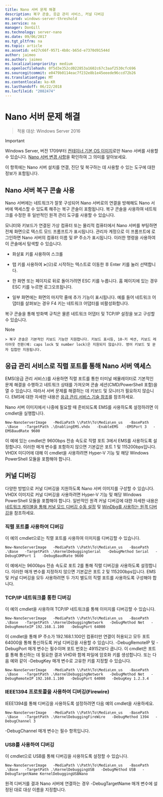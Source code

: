 ```yaml
---
title: Nano 서버 문제 해결
description: 복구 콘솔, 응급 관리 서비스, 커널 디버깅
ms.prod: windows-server-threshold
ms.service: na
manager: DonGill
ms.technology: server-nano
ms.date: 09/06/2017
ms.tgt_pltfrm: na
ms.topic: article
ms.assetid: e427c66f-9571-4b8c-b65d-e7370d91544d
author: jaimeo
ms.author: jaimeo
ms.localizationpriority: medium
ms.openlocfilehash: 0f5d3e352cd022853a1602c67c3aaf2530cfc696
ms.sourcegitcommit: e0479b0114eac7f232e8b1e45eeede96ccd72b26
ms.translationtype: MT
ms.contentlocale: ko-KR
ms.lasthandoff: 06/22/2018
ms.locfileid: "2082474"
---
```

# <a name="troubleshooting-nano-server"></a>Nano 서버 문제 해결

>적용 대상: Windows Server 2016

> [!IMPORTANT]
> Windows Server, 버전 1709부터 [컨테이너 기본 OS 이미지](/virtualization/windowscontainers/quick-start/using-insider-container-images#install-base-container-image)로만 Nano 서버를 사용할 수 있습니다. [Nano 서버 변경 사항](nano-in-semi-annual-channel.md)을 확인하여 그 의미를 알아보세요. 

이 항목에는 Nano 서버 설치를 연결, 진단 및 복구하는 데 사용할 수 있는 도구에 대한 정보가 포함됩니다.  
  
## <a name="using-the-nano-server-recovery-console"></a>Nano 서버 복구 콘솔 사용 
 
Nano 서버에는 네트워크가 잘못 구성되어 Nano 서버로의 연결을 방해해도 Nano 서버에 액세스할 수 있도록 해주는 복구 콘솔이 포함됩니다. 복구 콘솔을 사용하여 네트워크를 수정한 후 일반적인 원격 관리 도구를 사용할 수 있습니다.  
  
모니터와 키보드가 연결된 가상 컴퓨터 또는 물리적 컴퓨터에서 Nano 서버를 부팅하면 전체 화면으로 텍스트 모드 프롬프트가 표시됩니다. 관리자 계정으로 이 프롬프트에 로그인하면 Nano 서버의 컴퓨터 이름 및 IP 주소가 표시됩니다. 이러한 명령을 사용하여 이 콘솔에서 탐색할 수 있습니다.  
  
-   화살표 키를 사용하여 스크롤  
  
-   탭 키를 사용하여 **>**(으)로 시작하는 텍스트로 이동한 후 Enter 키를 눌러 선택합니다.  
  
-   한 화면 또는 페이지로 뒤로 돌아가려면 ESC 키를 누릅니다. 홈 페이지에 있는 경우 ESC 키를 누르면 로그오프됩니다.  
  
-   일부 화면에는 화면의 마지막 줄에 추가 기능이 표시됩니다. 예를 들어 네트워크 어댑터를 살펴보는 경우 F4 키는 네트워크 어댑터를 비활성화합니다.  
  
복구 콘솔을 통해 방화벽 규칙은 물론 네트워크 어댑터 및 TCP/IP 설정을 보고 구성할 수 있습니다.
> [!NOTE]  
    > 복구 콘솔은 기본적인 키보드 기능만 지원합니다. 키보드 표시등, 10-키 섹션, 키보드 레이아웃 전환(예: caps lock 및 number lock)은 지원되지 않습니다. 영어 키보드 및 문자 집합만 지원됩니다.

## <a name="accessing-nano-server-over-a-serial-port-with-emergency-management-services"></a>응급 관리 서비스로 직렬 포트를 통해 Nano 서버 액세스  
EMS(응급 관리 서비스)를 사용하면 직렬 포트를 통한 터미널 에뮬레이터로 기본적인 문제 해결을 수행하고 네트워크 상태를 가져오며 콘솔 세션(CMD/PowerShell 포함)을 열 수 있습니다. 따라서 서버 문제를 해결하는 데 키보드 및 모니터가 필요하지 않습니다. EMS에 대한 자세한 내용은 [응급 관리 서비스 기술 참조](https://technet.microsoft.com/library/cc784411(v=ws.10).aspx)를 참조하세요.

Nano 서버 이미지에서 나중에 필요할 때 준비되도록 EMS를 사용하도록 설정하려면 이 cmdlet을 실행합니다.  
  
`New-NanoServerImage   -MediaPath \\Path\To\Media\en_us   -BasePath .\Base   -TargetPath .\EnablingEMS.vhdx   -EnableEMS   -EMSPort 3   -EMSBaudRate 9600`  
  
이 예에 있는 cmdlet은 9600bps 전송 속도로 직렬 포트 3에서 EMS를 사용하도록 설정합니다. 이러한 매개 변수를 포함하지 않으면 기본값은 포트 1 및 115200bps입니다. VHDX 미디어에 대해 이 cmdlet을 사용하려면 Hyper-V 기능 및 해당 Windows PowerShell 모듈을 포함해야 합니다.

## <a name="kernel-debugging"></a>커널 디버깅  
다양한 방법으로 커널 디버깅을 지원하도록 Nano 서버 이미지를 구성할 수 있습니다. VHDX 이미지로 커널 디버깅을 사용하려면 Hyper-V 기능 및 해당 Windows PowerShell 모듈을 포함해야 합니다. 일반적인 원격 커널 디버깅에 대한 자세한 내용은 [네트워크 케이블을 통해 커널 모드 디버깅 수동 설정](https://msdn.microsoft.com/library/windows/hardware/hh439346%28v=vs.85%29.aspx) 및 [WinDbg를 사용하는 원격 디버깅](https://msdn.microsoft.com/library/windows/hardware/hh451173%28v=vs.85%29.aspx)을 참조하세요.  
  
### <a name="debugging-using-a-serial-port"></a>직렬 포트를 사용하여 디버깅  
이 예의 cmdlet으로는 직렬 포트를 사용하여 이미지를 디버깅할 수 있습니다.  
  
`New-NanoServerImage   -MediaPath \\Path\To\Media\en_us   -BasePath .\Base   -TargetPath .\KernelDebuggingSerial   -DebugMethod Serial   -DebugCOMPort 1   -DebugBaudRate 9600`  
  
이 예에서는 9600bps 전송 속도로 포트 2를 통해 직렬 디버깅을 사용하도록 설정합니다. 이러한 매개 변수를 지정하지 않으면 기본값은 포트 2 및 115200bps입니다. EMS 및 커널 디버깅을 모두 사용하려면 두 가지 별도의 직렬 포트를 사용하도록 구성해야 합니다.  
  
### <a name="debugging-over-a-tcpip-network"></a>TCP/IP 네트워크를 통한 디버깅  
이 예의 cmdlet을 사용하여 TCP/IP 네트워크를 통해 이미지를 디버깅할 수 있습니다.  
  
`New-NanoServerImage   -MediaPath \\Path\To\Media\en_us   -BasePath .\Base   -TargetPath .\KernelDebuggingNetwork   -DebugMethod Net   -DebugRemoteIP 192.168.1.100   -DebugPort 64000`  
  
이 cmdlet을 통해 IP 주소가 192.168.1.100인 컴퓨터만 연결이 허용되고 모두 포트 64000을 통해 통신하도록 커널 디버깅을 사용할 수 있습니다. -DebugRemoteIP 및 -DebugPort 매개 변수는 필수이며 포트 번호는 49152보다 큽니다. 이 cmdlet은 포트를 통해 통신하는 데 필요한 결과 VHD와 함께 파일에 암호화 키를 생성합니다. 또는 다음 예와 같이 -DebugKey 매개 변수로 고유한 키를 지정할 수 있습니다.  
  
`New-NanoServerImage   -MediaPath \\Path\To\Media\en_us   -BasePath .\Base   -TargetPath .\KernelDebuggingNetwork   -DebugMethod Net   -DebugRemoteIP 192.168.1.100   -DebugPort 64000   -DebugKey 1.2.3.4`  
  
### <a name="debugging-using-the-ieee1394-protocol-firewire"></a>IEEE1394 프로토콜을 사용하여 디버깅(Firewire)  
IEEE1394를 통해 디버깅을 사용하도록 설정하려면 다음 예의 cmdlet을 사용하세요.  
  
`New-NanoServerImage   -MediaPath \\Path\To\Media\en_us   -BasePath .\Base   -TargetPath .\KernelDebuggingFireWire   -DebugMethod 1394   -DebugChannel 3`  
  
-DebugChannel 매개 변수는 필수 항목입니다.  
  
### <a name="debugging-using-usb"></a>USB를 사용하여 디버깅  
이 cmdlet으로 USB를 통해 디버깅을 사용하도록 설정할 수 있습니다.  
  
`New-NanoServerImage   -MediaPath \\Path\To\Media\en_us   -BasePath .\Base   -TargetPath .\KernelDebuggingUSB   -DebugMethod USB   -DebugTargetName KernelDebuggingUSBNano`  
  
원격 디버거를 결과 Nano 서버에 연결하는 경우 -DebugTargetName 매개 변수에 설정된 대로 대상 이름을 지정합니다.    